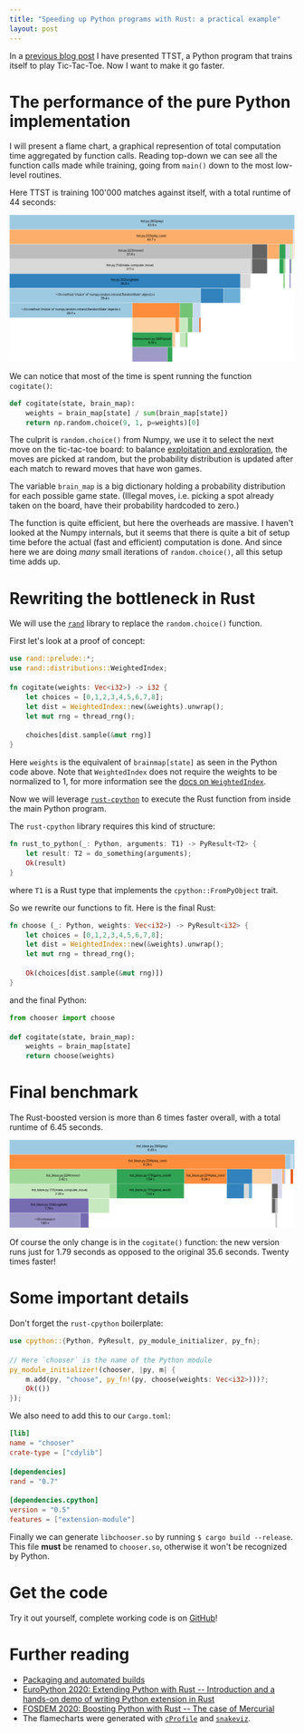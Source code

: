 ```yaml
---
title: "Speeding up Python programs with Rust: a practical example"
layout: post
---
```


In a [previous blog post][prev] I have presented TTST, a Python program that trains itself to play Tic-Tac-Toe. Now I want to make it go faster.

# The performance of the pure Python implementation
I will present a flame chart, a graphical represention of total computation time aggregated by function calls. Reading top-down we can see all the function calls made while training, going from `main()` down to the most low-level routines.

Here TTST is training 100'000 matches against itself, with a total runtime of 44 seconds:

![ttst flamechart](/media/20201021n1e5_ttst.png)

We can notice that most of the time is spent running the function `cogitate()`:

```python
def cogitate(state, brain_map):
    weights = brain_map[state] / sum(brain_map[state])
    return np.random.choice(9, 1, p=weights)[0]
```

The culprit is `random.choice()` from Numpy, we use it to select the next move on the tic-tac-toe board: to balance [exploitation and exploration][wiki], the moves are picked at random, but the probability distribution is updated after each match to reward moves that have won games.

The variable `brain_map` is a big dictionary holding a probability distribution for each possible game state. (Illegal moves, i.e. picking a spot already taken on the board, have their probability hardcoded to zero.)

The function is quite efficient, but here the overheads are massive. I haven't looked at the Numpy internals, but it seems that there is quite a bit of setup time before the actual (fast and efficient) computation is done. And since here we are doing _many_ small iterations of `random.choice()`, all this setup time adds up.


# Rewriting the bottleneck in Rust
We will use the [`rand`][rand] library to replace the `random.choice()` function.

First let's look at a proof of concept:

```rust
use rand::prelude::*;
use rand::distributions::WeightedIndex;

fn cogitate(weights: Vec<i32>) -> i32 {
    let choices = [0,1,2,3,4,5,6,7,8];
    let dist = WeightedIndex::new(&weights).unwrap();
    let mut rng = thread_rng();

    choiches[dist.sample(&mut rng)]
}
```

Here `weights` is the equivalent of `brainmap[state]` as seen in the Python code above. Note that `WeightedIndex` does not require the weights to be normalized to 1,
for more information see the [docs on `WeightedIndex`][docs].

Now we will leverage [`rust-cpython`][rcpy] to execute the Rust function from inside the main Python program.

The `rust-cpython` library requires this kind of structure:

```rust
fn rust_to_python(_: Python, arguments: T1) -> PyResult<T2> {
    let result: T2 = do_something(arguments);
    Ok(result)
}
```
where `T1` is a Rust type that implements the `cpython::FromPyObject` trait.

So we rewrite our functions to fit. Here is the final Rust:
```rust
fn choose (_: Python, weights: Vec<i32>) -> PyResult<i32> {
    let choices = [0,1,2,3,4,5,6,7,8];
    let dist = WeightedIndex::new(&weights).unwrap();
    let mut rng = thread_rng();

    Ok(choices[dist.sample(&mut rng)])
}
```
and the final Python:
```python
from chooser import choose

def cogitate(state, brain_map):
    weights = brain_map[state]
    return choose(weights)
```


# Final benchmark
The Rust-boosted version is more than 6 times faster overall, with a total runtime of 6.45 seconds.

![ttst with rust flamechart](/media/20201021n1e5_ttst-blaze.png)

Of course the only change is in the `cogitate()` function: the new version runs just for 1.79 seconds as opposed to the original 35.6 seconds. Twenty times faster!


# Some important details
Don't forget the `rust-cpython` boilerplate:
```rust
use cpython::{Python, PyResult, py_module_initializer, py_fn};

// Here `chooser` is the name of the Python module
py_module_initializer!(chooser, |py, m| {
    m.add(py, "choose", py_fn!(py, choose(weights: Vec<i32>)))?;
    Ok(())
});
```

We also need to add this to our `Cargo.toml`:
```toml
[lib]
name = "chooser"
crate-type = ["cdylib"]

[dependencies]
rand = "0.7"

[dependencies.cpython]
version = "0.5"
features = ["extension-module"]
```

Finally we can generate `libchooser.so` by running `$ cargo build --release`. This file **must** be renamed to `chooser.so`, otherwise it won't be recognized by Python.


# Get the code
Try it out yourself, complete working code is on [GitHub][repo]!


# Further reading
* [Packaging and automated builds](https://github.com/moor84/rust-to-python)
* [EuroPython 2020: Extending Python with Rust --
Introduction and a hands-on demo of writing Python extension in Rust](https://ep2020.europython.eu/talks/6wuE8rA-extending-python-with-rust/)
* [FOSDEM 2020: Boosting Python with Rust -- The case of Mercurial](https://archive.fosdem.org/2020/schedule/event/python2020_rust/)
* The flamecharts were generated with [`cProfile`][cpro] and [`snakeviz`][snvz].


[prev]: https://enricomiccoli.com/2020/06/07/tic-tac-steel-toe-reinforcement.html
[wiki]: https://en.wikipedia.org/wiki/Multi-armed_bandit
[repo]: https://github.com/EnricoMiccoli/ttst-blaze
[rand]: https://crates.io/crates/rand
[docs]: https://docs.rs/rand/0.7.3/rand/distributions/weighted/struct.WeightedIndex.html
[rcpy]: https://crates.io/crates/cpython
[cpro]: https://docs.python.org/3.8/library/profile.html#module-cProfile
[snvz]: https://pypi.org/project/snakeviz/
